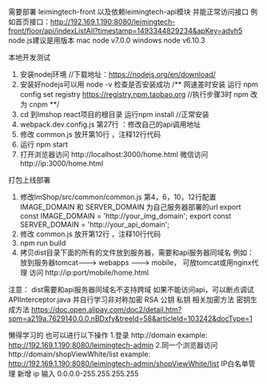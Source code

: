 需要部署 leimingtech-front 以及依赖leimingtech-api模块
并能正常访问接口
例如首页接口：http://192.169.1.190:8080/leimingtech-front/floor/api/indexListAll?timestamp=1493344829234&apKey=advh5
node.js建议是用版本
mac node v7.0.0
windows node v6.10.3

本地开发测试
1.  安装nodej环境 //下载地址：https://nodejs.org/en/download/
2.  安装好nodejs可以用 node -v 检查是否安装成功
/** 网速差时安装 运行 npm config set registry https://registry.npm.taobao.org  //执行步骤3时 npm 改为 cnpm **/
3.  cd 到lmshop react项目的根目录 运行npm install  //正常安装
4.  webpack.dev.config.js  第27行 ：修改自己的api调用地址
5.  修改 common.js 放开第10行 ，注释12行代码
6.  运行 npm start
7.  打开浏览器访问 http://localhost:3000/home.html
    微信访问 http://ip:3000/home.html
    
打包上线部署
1. 修改lmShop/src/common/common.js   第4，6，10，12行配置
   IMAGE_DOMAIN 和 SERVER_DOMAIN 为自己服务器部署的url
   export const IMAGE_DOMAIN = 'http://your_img_domain';
   export const SERVER_DOMAIN = 'http://your_api_domain';
2. 修改 common.js 放开第12行 ，注释10行代码
3. npm run build
4. 拷贝dist目录下面的所有的文件放到服务器，需要和api服务器同域名 例如：放到服务器tomcat---> webapps ---> mobile， 可放tomcat或用nginx代理
   访问 http://ip:port/mobile/home.html


注意：
dist需要和api服务器同域名不支持跨域
如果不能访问api，可以断点调试 APIInterceptor.java 并自行学习非对称加密 RSA 公钥 私钥 相关加密方法
密钥生成方法 https://doc.open.alipay.com/doc2/detail.htm?spm=a219a.7629140.0.0.nBDxfy&treeId=58&articleId=103242&docType=1

懒得学习的    也可以进行以下操作
1.登录 http://domain
    example: http://192.169.1.190:8080/leimingtech-admin
2.同一个浏览器访问 http://domain/shopViewWhite/list
    example: http://192.169.1.190:8080/leimingtech-admin/shopViewWhite/list
    IP白名单管理
    新增
	ip 输入  0.0.0.0-255.255.255.255